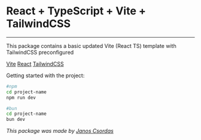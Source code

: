 # React + TypeScript + Vite + TailwindCSS

---

This package contains a basic updated Vite (React TS) template with TailwindCSS preconfigured

[Vite](https://v3.vitejs.dev/)
[React](https://react.dev/)
[TailwindCSS](https://tailwindcss.com/)

Getting started with the project:

```bash
#npm
cd project-name
npm run dev

#bun
cd project-name
bun dev
```

*This package was made by [Janos Csordas](https://github.com/janoscsordas)*
